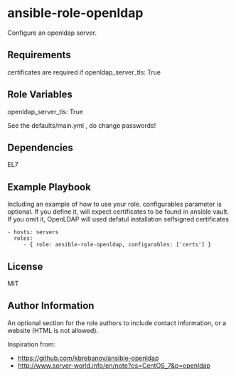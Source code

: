 ansible-role-openldap
=========

Configure an openldap server.

Requirements
------------

certificates are required if openldap_server_tls: True


Role Variables
--------------

openldap_server_tls: True

See the defaults/main.yml , do change passwords!

Dependencies
------------

EL7


Example Playbook
----------------

Including an example of how to use your role. configurables parameter is optional. If you define it, will expect certificates to be found in ansible vault. If you omit it, OpenLDAP will used defatul installation selfsigned certificates

    - hosts: servers
      roles:
         - { role: ansible-role-openldap, configurables: ['certs'] }

License
-------

MIT

Author Information
------------------

An optional section for the role authors to include contact information, or a website (HTML is not allowed).

Inspiration from:
 - https://github.com/kbrebanov/ansible-openldap
 - http://www.server-world.info/en/note?os=CentOS_7&p=openldap

